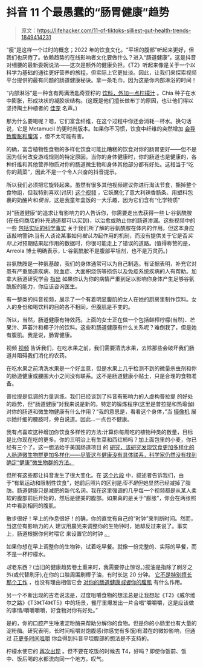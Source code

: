 # 抖音 11 个最愚蠢的“肠胃健康”趋势

> 原文：<https://lifehacker.com/11-of-tiktoks-silliest-gut-health-trends-1849414231>

“瘦”是这样一个过时的概念；2022 年的饮食文化。“平坦的腹部”听起来更好，但我们也厌倦了。依赖趋势的在线影响者文化要做什么？进入“肠道健康”，这是抖音对细腰的最新委婉说法——这次是额外的健康负担。《T2》听起来像是关于一个以科学为基础的通往更好营养的旅程，但实际上它更扯淡。因此，让我们来探索视频平台提供的最有问题的肠道健康秘诀。拿一条毛巾，因为这是你内部淋浴的时间！

“内部淋浴”是一种含有两满汤匙奇亚籽的 [饮料，外加一点柠檬汁](https://www.tiktok.com/t/ZTRyXtT6F/) 。Chia 种子在水中膨胀，形成块状的凝胶状结构。(这既是他们擅长做布丁的原因，也让他们得以坚持陶土种植者的 [佳宠](https://www.chia.com/pages/about-chia-pets) 名声。)

那为什么要喝呢？嗯，它们富含纤维，在这个过程中你还会消耗一杯水。换句话说，它是 Metamucil 的更时尚版本。如果你不习惯，饮食中纤维的突然增加 [会导致腹胀和腹泻](https://www.health.com/news/internal-shower-drink) ，但不太可能有害。

的确，富含植物性食物的多样化饮食可能比糟糕的饮食对你的肠胃更好——但不是因为任何改变游戏规则的特定原因。当你的身体健康时，你的肠道也是健康的，各种纤维和其他营养物质对你的肠道微生物和身体其他部分都有好处。这相当于“吃你的蔬菜”，因此不是一个令人兴奋的抖音提示。

所以我们必须把它旋转起来。虽然有很多其他视频建议你进行淘汰节食，撕掉整个食物组，但我特别喜欢(讨厌) [这个视频](https://www.tiktok.com/t/ZTRy4e6Fp/) ，它妖魔化了意大利辣香肠条、用塑料包裹的奶酪片和*便当*，这是我童年盒饭的一大乐趣，因为它们含有“化学物质”

对“肠道健康”的追求让有影响力的人告诉你，你需要走出去获得一些 L-谷氨酰胺(在任何商店的补充通道都可以买到)，以治愈或防止你的肠道渗漏。这些视频中的一些 [包括实际的科学事实](https://www.tiktok.com/t/ZTRy4NB7T/) 关于我们所了解的谷氨酰胺在体内的作用。但这本身应该敲响警钟:当有人谈论某事如何*被认为*起作用的机制，而没有提供关于它是否*实际上*对预期结果起作用的数据时，你很可能走上了错误的道路。(值得称赞的是，Arreola 博士明确表示，L-谷氨酰胺不是腹部平坦剂，也不是万灵药。)

谷氨酰胺是一种氨基酸，我们的身体通常可以为自己制造。有证据表明，补充它对患有严重肠道疾病、败血症、大面积烧伤等损伤以及免疫系统疾病的人有帮助。加拿大肠道研究学会 [指出](https://badgut.org/information-centre/health-nutrition/glutamine/) 如果你认为你的病情严重到足以影响你身体产生足够谷氨酰胺的能力，你应该咨询医生。

有一整类的抖音视频，展示了一个有着明显腹肌的女人在她的厨房里制作饮料。女人的身份和喝饮料的目的各不相同，但腹肌是不变的。

所以，当然，肠道健康有特效药。上面的女士正在做一个包括鲜榨柠檬(当然)、芒果汁、芦荟汁和椰子汁的饮料。这些和肠道健康有什么关系呢？难倒我了，但是她有腹肌。我是说，肠胃健康。

视频 [视频](https://www.tiktok.com/t/ZTRyXo7Lq/) 告诉我们，在吃水果之前，我们需要清洗水果，去除那些会破坏我们肠道并阻碍我们消化的农药。

在吃水果之前清洗水果是一个好主意，但是水果上几乎检测不到的微量杀虫剂和你的肠道健康或腰围大小之间没有联系。这不是肠道健康小贴士，只是合理的食物准备。

普拉提是低调的力量训练。我们已经谈到了抖音有影响力的人虚构普拉提 的好处的趋势，但“肠道健康”对我来说是新的。特定的锻炼程序(这里是普拉提和热瑜伽)对你的肠道和微生物健康有什么作用？“我的意思是，看看这个身体，”当 [摄像机](https://www.tiktok.com/t/ZTRy4RBY2/) 展示她纤细的腰肢时，旁白说道。因此...一点也不健康。

我有点喜欢这种增加你饮食多样性的方法:计算你每周吃的植物种类的数量，目标是比你现在吃的更多。你的三明治上有生菜和西红柿吗？加上面包里的小麦，你已经有三个了。这一想法始于美国肠道项目 的 [研究，该研究发现饮食更加多样化的人肠道微生物群更加多样化——尽管这与健康没有具体联系，科学家仍然没有找到确定“健康”微生物群的方法。](https://www.wcrf-uk.org/our-blog/could-you-eat-30-plant-based-foods-each-week/)

但所有这些都让抖音发生了很大变化。在 [这个片段](https://www.tiktok.com/t/ZTRyXK5jq/) 中，叙述者告诉我们，由于“有氧运动和限制性饮食”，她前后照片的区别是*而不是*但她显然已经减掉了脂肪。肠道健康只是减肥的新代名词。我在这里强调的几乎每一个视频都是从某人柔软的腹部前后开始的，然后是健美的腹部。如果真的是关于“膨胀”，你会在两张照片中看到相同的腹肌。

散步很好！早上的作息很好！的确，你的直觉有自己的“时钟”来判断时间。然而，当这位有影响力的人 建议用晨光来调整你的生物钟时，她却反过来说了。事实上，肠道根据你何时喂它 来设置它的时钟 [。](https://www.sciencedirect.com/science/article/pii/S0092867408010672)

如果你想在早上调整你的生物钟，试着吃早餐。就像一份完整的、实际的早餐，而不是一杯柠檬水。

*这*老东西？(当旧的健康趋势卷土重来时，我需要停止惊讶。)拔油是指除了刷牙之外(或代替刷牙),在你的口腔周围刷椰子油，有时长达 20 分钟。 [它不是特别擅长那个工作](https://lifehacker.com/oil-pulling-doesnt-out-clean-mouthwash-or-cure-all-you-1687355453) ，也没有理由相信它会 [对你的肠道健康*或者*你的腹肌](https://www.tiktok.com/t/ZTRyXTBEM/) 有什么作用。

另一个不断出现的古老说法是，过度咀嚼食物的想法总是让我想起《T2》《威尔维尔之路》《T3》《T4》《T5》中的场景，餐厅里爆发出一片合唱“嚼嚼嚼，这是应该做的事情/嚼嚼嚼嚼，好食物对你有好处。”

是的，你的口腔产生唾液淀粉酶来帮助分解你的食物。但是你的小肠里也有大量的淀粉酶。研究表明，长时间咀嚼对饱腹感(你感觉有多饿)有潜在的微妙影响，但通过 [花更多时间咀嚼](https://www.tiktok.com/t/ZTRyXnR3k/) 你会得到抖音平坦腹部的想法是不支持的。

柠檬水使它的 [再次出现](https://www.tiktok.com/t/ZTRy4jgno/) 。但不要在吃饭的时候去 T4，好吗？即使你饭前、饭中、饭后喝的水都流向同一个地方。叹气。